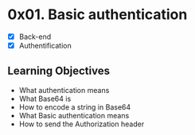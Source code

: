 # 0x01. Basic authentication
- [x] Back-end
- [x] Authentification

## Learning Objectives
* What authentication means
* What Base64 is
* How to encode a string in Base64
* What Basic authentication means
* How to send the Authorization header
